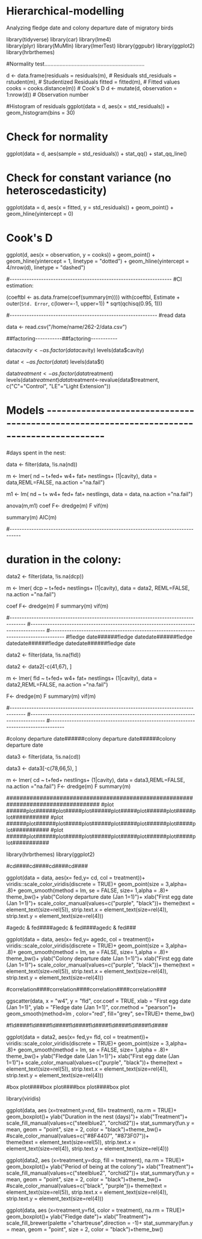 # Hierarchical-modelling
Analyzing fledge date and colony departure date of migratory birds

library(tidyverse)
library(car)
library(lme4)         
library(plyr)
library(MuMIn)
library(lmerTest)
library(ggpubr)
library(ggplot2)
library(hrbrthemes)

#Normality test..................................................................

d <- data.frame(residuals = residuals(m),    # Residuals
                std_residuals = rstudent(m), # Studentized Residuals
                fitted = fitted(m),          # Fitted values
                cooks = cooks.distance(m))   # Cook's D
d <- mutate(d, observation = 1:nrow(d))          # Observation number

#Histogram of residuals
ggplot(data = d, aes(x = std_residuals)) +
  geom_histogram(bins = 30)

# Check for normality

ggplot(data = d, aes(sample = std_residuals)) +
  stat_qq() +
  stat_qq_line()

# Check for constant variance (no heteroscedasticity)

ggplot(data = d, aes(x = fitted, y = std_residuals)) +
  geom_point() +
  geom_hline(yintercept = 0)

# Cook's D

ggplot(d, aes(x = observation, y = cooks)) +
  geom_point() +
  geom_hline(yintercept = 1, linetype = "dotted") +
  geom_hline(yintercept = 4/nrow(d), linetype = "dashed")

#-------------------------------------------------------------------
#CI estimation:

(coeftbl <- as.data.frame(coef(summary(m))))
with(coeftbl,
     Estimate + outer(`Std. Error`, c(lower=-1, upper=1)) * sqrt(qchisq(0.95, 1)))


#-------------------------------------------------------------
#read data

data <- read.csv("/home/name/262-2/data.csv")

##factoring-----------##factoring-----------

data$cavity<-as.factor(data$cavity)
levels(data$cavity)

data$t<-as.factor(data$t)
levels(data$t)

data$treatment<-as.factor(data$treatment)
levels(data$treatment)
data$treatment<-revalue(data$treatment, c("C"="Control", "LE"="Light Extension"))
# Models ----------------------------------------------------------------------------------------

#days spent in the nest:

data <- filter(data, !is.na(nd)) 

m <- lmer( nd ~ t+fed+ w4+  fat+ nestlings+  (1|cavity), data = data,REML=FALSE, na.action ="na.fail")

m1 <- lm( nd ~ t+ w4+ fed+ fat+ nestlings, data = data, na.action ="na.fail")

anova(m,m1)
coef
F<- dredge(m)
F
vif(m)

summary(m)
AIC(m)

#----------------------------------------------------------------------------------
# duration in the colony:

data2 <- filter(data, !is.na(dcp)) 

m <- lmer( dcp ~ t+fed+ nestlings+ (1|cavity), data = data2, REML=FALSE, na.action ="na.fail")

coef
F<- dredge(m)
F
summary(m)
vif(m)


#------------------------------------------------------------------------------------
#------------------------------------------------------------------------------------
#------------------------------------------------------------------------------------
#fledge date######fledge datedate######fledge datedate######fledge datedate######fledge date

data2 <- filter(data, !is.na(fld)) 

data2 <- data2[-c(41,67), ]

m <- lmer( fld ~ t+fed+ w4+ fat+ nestlings+ (1|cavity), data = data2,REML=FALSE, na.action ="na.fail")

F<- dredge(m)
F
summary(m)
vif(m)


#------------------------------------------------------------------------------------
#------------------------------------------------------------------------------------
#------------------------------------------------------------------------------------

#colony departure date######colony departure date######colony departure date

data3 <- filter(data, !is.na(cd))

data3 <- data3[-c(78,66,5), ]

m <- lmer( cd ~ t+fed+ nestlings+ (1|cavity), data = data3,REML=FALSE, na.action ="na.fail")
F<- dredge(m)
F
summary(m)


####################################################################################
#plot ######plot######plot#####plot######plot#####plot######plot#####plot###########
#plot ######plot######plot#####plot######plot#####plot######plot#####plot###########
#plot ######plot######plot#####plot######plot#####plot######plot#####plot###########

library(hrbrthemes)
library(ggplot2)

#cd####cd####cd####cd####

ggplot(data = data, aes(x= fed,y= cd, col = treatment))+
  viridis::scale_color_viridis(discrete = TRUE)+
  geom_point(size = 3,alpha= .8)+
  geom_smooth(method = lm, se = FALSE, size= 1,alpha = .8)+
  theme_bw()+
  ylab("Colony departure date (Jan 1=1)")+
  xlab("First egg date (Jan 1=1)")+ scale_color_manual(values=c("purple", "black"))+
  theme(text = element_text(size=rel(5)),
        strip.text.x = element_text(size=rel(4)),
        strip.text.y = element_text(size=rel(4)))


#agedc & fed####agedc & fed####agedc & fed###

ggplot(data = data, aes(x= fed,y= agedc, col = treatment))+
  viridis::scale_color_viridis(discrete = TRUE)+
  geom_point(size = 3,alpha= .8)+
  geom_smooth(method = lm, se = FALSE, size= 1,alpha = .8)+
  theme_bw()+
  ylab("Colony departure date (Jan 1=1)")+
  xlab("First egg date (Jan 1=1)")+ scale_color_manual(values=c("purple", "black"))+
  theme(text = element_text(size=rel(5)),
        strip.text.x = element_text(size=rel(4)),
        strip.text.y = element_text(size=rel(4)))


#correlation####correlation####correlation####correlation###

ggscatter(data, x =  "w4", y = "fld", cor.coef = TRUE,
          xlab = "First egg date (Jan 1=1)", ylab = "Fledge date (Jan 1=1)",
          cor.method = "pearson")+
  geom_smooth(method=lm , color="red", fill="grey", se=TRUE)+
  theme_bw()

#fld####fld####fld####fld####fld####fld####fld####fld####

ggplot(data = data2, aes(x= fed,y= fld, col = treatment))+
  viridis::scale_color_viridis(discrete = TRUE)+ 
  geom_point(size = 3,alpha= .8)+
  geom_smooth(method = lm, se = FALSE, size= 1,alpha = .8)+
  theme_bw()+
  ylab("Fledge date (Jan 1=1)")+
  xlab("First egg date (Jan 1=1)")+ scale_color_manual(values=c("purple", "black"))+
  theme(text = element_text(size=rel(5)),
        strip.text.x = element_text(size=rel(4)),
        strip.text.y = element_text(size=rel(4))) 

#box plot####box plot####box plot####box plot

library(viridis)

ggplot(data, aes (x=treatment,y=nd, fill= treatment),  na.rm = TRUE)+
  geom_boxplot()+ ylab("Duration in the nest (days)")+
  xlab("Treatment")+
  scale_fill_manual(values=c("steelblue2", "orchid2"))+
  stat_summary(fun.y = mean, geom = "point", size = 2, color = "black")+theme_bw()+
  #scale_color_manual(values=c("#8F4407", "#873F07"))+  
  theme(text = element_text(size=rel(5)),
        strip.text.x = element_text(size=rel(4)),
        strip.text.y = element_text(size=rel(4)))


ggplot(data2, aes (x=treatment,y=dcp, fill = treatment),  na.rm = TRUE)+
  geom_boxplot()+ ylab("Period of being at the colony")+
  xlab("Treatment")+
  scale_fill_manual(values=c("steelblue2", "orchid2"))+
  stat_summary(fun.y = mean, geom = "point", size = 2, color = "black")+theme_bw()+
  #scale_color_manual(values=c("black", "purple"))+
  theme(text = element_text(size=rel(5)),
        strip.text.x = element_text(size=rel(4)),
        strip.text.y = element_text(size=rel(4)))

ggplot(data, aes (x=treatment,y=fld, color = treatment),  na.rm = TRUE)+
  geom_boxplot()+ ylab("Fledge date")+
  xlab("Treatment")+
  scale_fill_brewer(palette ="chartreuse",direction = -1)+
  stat_summary(fun.y = mean, geom = "point", size = 2, color = "black")+theme_bw()


